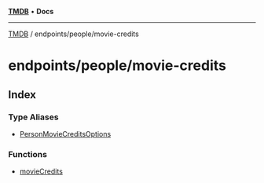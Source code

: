 [**TMDB**](../../../README.md) • **Docs**

***

[TMDB](../../../README.md) / endpoints/people/movie-credits

# endpoints/people/movie-credits

## Index

### Type Aliases

- [PersonMovieCreditsOptions](type-aliases/PersonMovieCreditsOptions.md)

### Functions

- [movieCredits](functions/movieCredits.md)

